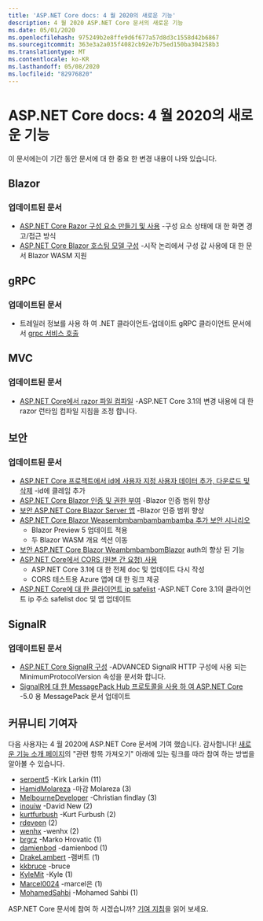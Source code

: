 ```yaml
---
title: 'ASP.NET Core docs: 4 월 2020의 새로운 기능'
description: 4 월 2020 ASP.NET Core 문서의 새로운 기능
ms.date: 05/01/2020
ms.openlocfilehash: 975249b2e8ffe9d6f677a57d8d3c1558d42b6867
ms.sourcegitcommit: 363e3a2a035f4082cb92e7b75ed150ba304258b3
ms.translationtype: MT
ms.contentlocale: ko-KR
ms.lasthandoff: 05/08/2020
ms.locfileid: "82976820"
---
```

# <a name="aspnet-core-docs-whats-new-for-april-2020"></a>ASP.NET Core docs: 4 월 2020의 새로운 기능

이 문서에는이 기간 동안 문서에 대 한 중요 한 변경 내용이 나와 있습니다.

## <a name="blazor"></a>Blazor

### <a name="updated-articles"></a>업데이트된 문서

- [ASP.NET Core Razor 구성 요소 만들기 및 사용](../blazor/components.md) -구성 요소 상태에 대 한 화면 경고/접근 방식
- [ASP.NET Core Blazor 호스팅 모델 구성](../blazor/hosting-model-configuration.md) -시작 논리에서 구성 값 사용에 대 한 문서 Blazor WASM 지원

## <a name="grpc"></a>gRPC

### <a name="updated-articles"></a>업데이트된 문서

- 트레일러 정보를 사용 하 여 .NET 클라이언트-업데이트 gRPC 클라이언트 문서에서 [grpc 서비스 호출](../grpc/client.md)

## <a name="mvc"></a>MVC

### <a name="updated-articles"></a>업데이트된 문서

- [ASP.NET Core에서 razor 파일 컴파일](../mvc/views/view-compilation.md) -ASP.NET Core 3.1의 변경 내용에 대 한 razor 런타임 컴파일 지침을 조정 합니다.

## <a name="security"></a>보안

### <a name="updated-articles"></a>업데이트된 문서

- [ASP.NET Core 프로젝트에서 id에 사용자 지정 사용자 데이터 추가, 다운로드 및 삭제](../security/authentication/add-user-data.md) -id에 클레임 추가
- [ASP.NET Core Blazor 인증 및 권한 부여](../security/blazor/index.md) -Blazor 인증 범위 향상
- [보안 ASP.NET Core Blazor Server 앱](../security/blazor/server/index.md) -Blazor 인증 범위 향상
- [ASP.NET Core Blazor Weasembmbambambambamba 추가 보안 시나리오](../security/blazor/webassembly/additional-scenarios.md)
  - Blazor Preview 5 업데이트 적용
  - 두 Blazor WASM 개요 섹션 이동
- [보안 ASP.NET Core Blazor WeambmbambomBlazor](../security/blazor/webassembly/index.md) auth의 향상 된 기능
- [ASP.NET Core에서 CORS (원본 간 요청) 사용](../security/cors.md)
  - ASP.NET Core 3.1에 대 한 전체 doc 및 업데이트 다시 작성
  - CORS 테스트용 Azure 앱에 대 한 링크 제공
- [ASP.NET Core에 대 한 클라이언트 ip safelist](../security/ip-safelist.md) -ASP.NET Core 3.1의 클라이언트 ip 주소 safelist doc 및 앱 업데이트

## <a name="signalr"></a>SignalR

### <a name="updated-articles"></a>업데이트된 문서

- [ASP.NET Core SignalR 구성](../signalr/configuration.md) -ADVANCED SignalR HTTP 구성에 사용 되는 MinimumProtocolVersion 속성을 문서화 합니다.
- [SignalR에 대 한 MessagePack Hub 프로토콜을 사용 하 여 ASP.NET Core](../signalr/messagepackhubprotocol.md) -5.0 용 MessagePack 문서 업데이트

## <a name="community-contributors"></a>커뮤니티 기여자

다음 사용자는 4 월 2020에 ASP.NET Core 문서에 기여 했습니다. 감사합니다! [새로운 기능 소개 페이지](index.yml)의 "관련 항목 가져오기" 아래에 있는 링크를 따라 참여 하는 방법을 알아볼 수 있습니다.

- [serpent5](https://github.com/serpent5) -Kirk Larkin (11)
- [HamidMolareza](https://github.com/HamidMolareza) -마감 Molareza (3)
- [MelbourneDeveloper](https://github.com/MelbourneDeveloper) -Christian findlay (3)
- [inouiw](https://github.com/inouiw) -David New (2)
- [kurtfurbush](https://github.com/kurtfurbush) -Kurt Furbush (2)
- [rdeveen](https://github.com/rdeveen) (2)
- [wenhx](https://github.com/wenhx) -wenhx (2)
- [brgrz](https://github.com/brgrz) -Marko Hrovatic (1)
- [damienbod](https://github.com/damienbod) -damienbod (1)
- [DrakeLambert](https://github.com/DrakeLambert) -램버트 (1)
- [kkbruce](https://github.com/kkbruce) -bruce
- [KyleMit](https://github.com/KyleMit) -Kyle (1)
- [Marcel0024](https://github.com/Marcel0024) -marcel은 (1)
- [MohamedSahbi](https://github.com/MohamedSahbi) -Mohamed Sahbi (1)

ASP.NET Core 문서에 참여 하 시겠습니까? [기여 지침](https://github.com/dotnet/AspNetCore.Docs/blob/master/CONTRIBUTING.md)을 읽어 보세요.
